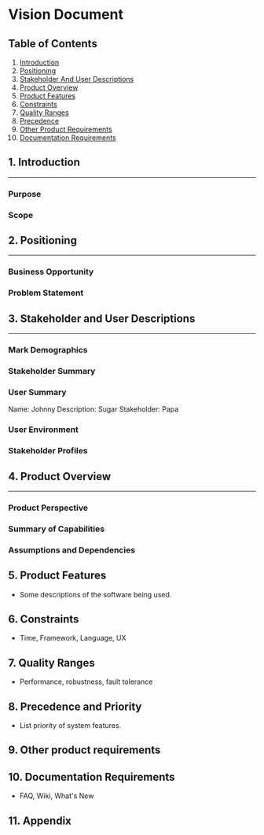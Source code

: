 # Vision Document

## Table of Contents

1. [Introduction](#Introduction)
2. [Positioning](#Positioning)
3. [Stakeholder And User Descriptions](#Stakeholders)
4. [Product Overview](#Overview)
5. [Product Features](#Features)
6. [Constraints](#Constraints)
7. [Quality Ranges](#Quality)
8. [Precedence](#Precedence)
9. [Other Product Requirements](#Other)
10. [Documentation Requirements](#Documentation)

## 1. Introduction

---

### Purpose

### Scope

## 2. Positioning

---

### Business Opportunity

### Problem Statement

## 3. Stakeholder and User Descriptions

---

### Mark Demographics

### Stakeholder Summary

### User Summary

Name: Johnny
Description: Sugar
Stakeholder: Papa

### User Environment

### Stakeholder Profiles

## 4. Product Overview

---

### Product Perspective

### Summary of Capabilities

### Assumptions and Dependencies

## 5. Product Features

- Some descriptions of the software being used.

## 6. Constraints

- Time, Framework, Language, UX

## 7. Quality Ranges

- Performance, robustness,  fault tolerance

## 8. Precedence and Priority

- List priority of  system features.

## 9. Other product requirements

## 10. Documentation Requirements

- FAQ, Wiki,  What's New

## 11. Appendix